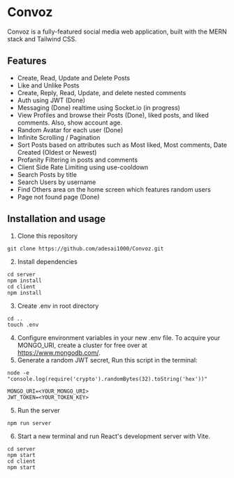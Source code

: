 # Convoz
Convoz is a fully-featured social media web application, built with the MERN stack and Tailwind CSS.  

## Features
- Create, Read, Update and Delete Posts
- Like and Unlike Posts
- Create, Reply, Read, Update, and delete nested comments
- Auth using JWT (Done)
- Messaging (Done) realtime using Socket.io (in progress)
- View Profiles and browse their Posts (Done), liked posts, and liked comments. Also, show account age.
- Random Avatar for each user (Done)
- Infinite Scrolling / Pagination
- Sort Posts based on attributes such as Most liked, Most comments, Date Created (Oldest or Newest)
- Profanity Filtering in posts and comments
- Client Side Rate Limiting using use-cooldown
- Search Posts by title
- Search Users by username
- Find Others area on the home screen which features random users
- Page not found page (Done)
## Installation and usage
1) Clone this repository  
```
git clone https://github.com/adesai1000/Convoz.git
```
2) Install dependencies  
```
cd server
npm install
cd client
npm install
```
3) Create .env in root directory
```
cd ..
touch .env
```
4) Configure environment variables in your new .env file. To acquire your MONGO_URI, create a cluster for free over at https://www.mongodb.com/.
5) Generate a random JWT secret, Run this script in the terminal:
```
node -e "console.log(require('crypto').randomBytes(32).toString('hex'))"
```
```
MONGO_URI=<YOUR_MONGO_URI> 
JWT_TOKEN=<YOUR_TOKEN_KEY>
```
5) Run the server
```
npm run server
```
6) Start a new terminal and run React's development server with Vite.
```
cd server
npm start
cd client
npm start
```
